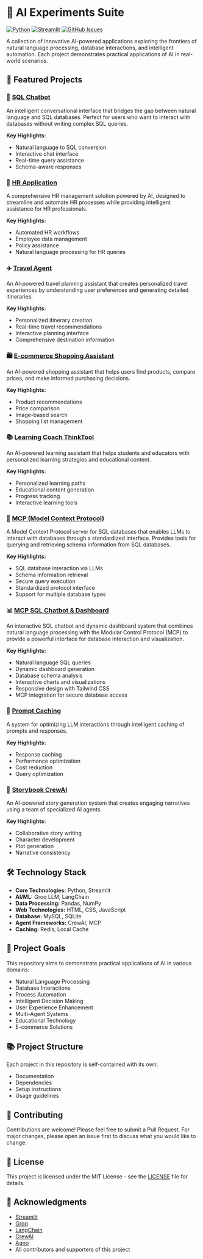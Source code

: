 # 🚀 AI Experiments Suite

[![Python](https://img.shields.io/badge/python-v3.9+-blue.svg)](https://www.python.org/) [![Streamlit](https://img.shields.io/badge/Streamlit-1.25.0-orange.svg)](https://streamlit.io/) [![GitHub Issues](https://img.shields.io/github/issues/vivekpathania/ai-experiments)](https://github.com/vivekpathania/ai-experiments/issues)

A collection of innovative AI-powered applications exploring the frontiers of natural language processing, database interactions, and intelligent automation. Each project demonstrates practical applications of AI in real-world scenarios.

## 🌟 Featured Projects

### 🤖 [SQL Chatbot](sqlchatbot/)
An intelligent conversational interface that bridges the gap between natural language and SQL databases. Perfect for users who want to interact with databases without writing complex SQL queries.

**Key Highlights:**
- Natural language to SQL conversion
- Interactive chat interface
- Real-time query assistance
- Schema-aware responses

### 👥 [HR Application](hrapp/)
A comprehensive HR management solution powered by AI, designed to streamline and automate HR processes while providing intelligent assistance for HR professionals.

**Key Highlights:**
- Automated HR workflows
- Employee data management
- Policy assistance
- Natural language processing for HR queries

### ✈️ [Travel Agent](travel-agent/)
An AI-powered travel planning assistant that creates personalized travel experiences by understanding user preferences and generating detailed itineraries.

**Key Highlights:**
- Personalized itinerary creation
- Real-time travel recommendations
- Interactive planning interface
- Comprehensive destination information

### 🛍️ [E-commerce Shopping Assistant](ecom-shopping-assistant/)
An AI-powered shopping assistant that helps users find products, compare prices, and make informed purchasing decisions.

**Key Highlights:**
- Product recommendations
- Price comparison
- Image-based search
- Shopping list management

### 📚 [Learning Coach ThinkTool](learning-coach-thinktool/)
An AI-powered learning assistant that helps students and educators with personalized learning strategies and educational content.

**Key Highlights:**
- Personalized learning paths
- Educational content generation
- Progress tracking
- Interactive learning tools

### 🔌 [MCP (Model Context Protocol)](mcp/)
A Model Context Protocol server for SQL databases that enables LLMs to interact with databases through a standardized interface. Provides tools for querying and retrieving schema information from SQL databases.

**Key Highlights:**
- SQL database interaction via LLMs
- Schema information retrieval
- Secure query execution
- Standardized protocol interface
- Support for multiple database types

### 📊 [MCP SQL Chatbot & Dashboard](mcp-agent-experiment/)
An interactive SQL chatbot and dynamic dashboard system that combines natural language processing with the Modular Control Protocol (MCP) to provide a powerful interface for database interaction and visualization.

**Key Highlights:**
- Natural language SQL queries
- Dynamic dashboard generation
- Database schema analysis
- Interactive charts and visualizations
- Responsive design with Tailwind CSS
- MCP integration for secure database access

### 💾 [Prompt Caching](prompt_caching/)
A system for optimizing LLM interactions through intelligent caching of prompts and responses.

**Key Highlights:**
- Response caching
- Performance optimization
- Cost reduction
- Query optimization

### 📖 [Storybook CrewAI](storybook_crewai/)
An AI-powered story generation system that creates engaging narratives using a team of specialized AI agents.

**Key Highlights:**
- Collaborative story writing
- Character development
- Plot generation
- Narrative consistency

## 🛠️ Technology Stack

- **Core Technologies:** Python, Streamlit
- **AI/ML:** Groq LLM, LangChain
- **Data Processing:** Pandas, NumPy
- **Web Technologies:** HTML, CSS, JavaScript
- **Database:** MySQL, SQLite
- **Agent Frameworks:** CrewAI, MCP
- **Caching:** Redis, Local Cache

## 🎯 Project Goals

This repository aims to demonstrate practical applications of AI in various domains:
- Natural Language Processing
- Database Interactions
- Process Automation
- Intelligent Decision Making
- User Experience Enhancement
- Multi-Agent Systems
- Educational Technology
- E-commerce Solutions

## 📚 Project Structure

Each project in this repository is self-contained with its own:
- Documentation
- Dependencies
- Setup instructions
- Usage guidelines

## 🤝 Contributing

Contributions are welcome! Please feel free to submit a Pull Request. For major changes, please open an issue first to discuss what you would like to change.

## 📄 License

This project is licensed under the MIT License - see the [LICENSE](LICENSE) file for details.

## 🙏 Acknowledgments

- [Streamlit](https://streamlit.io)
- [Groq](https://groq.com)
- [LangChain](https://langchain.com)
- [CrewAI](https://crewai.com)
- [Agno](https://agno.com)
- All contributors and supporters of this project








